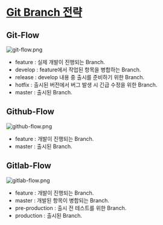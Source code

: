 # [Git Branch 전략](https://lhseunge.oopy.io/131f35ec-632d-8069-b418-e4148ed69a15)

## Git-Flow

![git-flow.png](https://prod-files-secure.s3.us-west-2.amazonaws.com/3b7f15ab-70ad-4846-9d78-be18878b5470/1b3263f3-7e4e-489b-a99d-cde1dd487495/git-flow.png)

- feature : 실제 개발이 진행되는 Branch.
- develop : feature에서 작업된 항목을 병합하는 Branch.
- release : develop 내용 중 출시를 준비하기 위한 Branch.
- hotfix : 출시된 버전에서 버그 발생 시 긴급 수정을 위한 Branch.
- master : 출시된 Branch.

## Github-Flow

![github-flow.png](https://prod-files-secure.s3.us-west-2.amazonaws.com/3b7f15ab-70ad-4846-9d78-be18878b5470/c1eb5d27-4130-4248-aa04-487379b40248/github-flow.png)

- feature : 개발이 진행되는 Branch.
- master : 출시된 Branch.

## Gitlab-Flow

![gitlab-flow.png](https://prod-files-secure.s3.us-west-2.amazonaws.com/3b7f15ab-70ad-4846-9d78-be18878b5470/5b487e58-7baa-484b-bd78-044c809c7858/gitlab-flow.png)

- feature : 개발이 진행되는 Branch.
- master : 개발된 항목이 병합되는 Branch.
- pre-production : 출시 전 테스트를 위한 Branch.
- production : 출시된 Branch.
